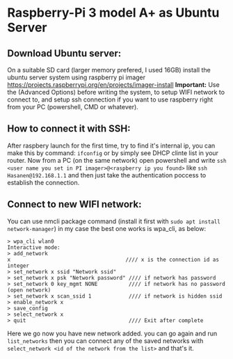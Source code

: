 # Raspberry-Pi 3 model A+ as Ubuntu Server

## Download Ubuntu server:
On a suitable SD card (larger memory prefered, I used 16GB) install the ubuntu server system using raspberry pi imager 
https://projects.raspberrypi.org/en/projects/imager-install
**Important:** Use the (Advanced Options) before writing the system, to setup WIFI network to connect to, and setup ssh connection if you want to use raspberry right from your PC (powershell, CMD or whatever).

## How to connect it with SSH:
After raspbery launch for the first time, try to find it's internal ip, you can make this by command: ```ifconfig``` or by simply see DHCP clinte list in your router.
Now from a PC (on the same network) open powershell and write ```ssh <user name you set in PI imager>@<raspberry ip you found>``` like ```ssh Hasanen@192.168.1.1``` and then just take the authentication poccess to establish the connection.

## Connect to new WIFI network:
You can use nmcli package command (install it first with ```sudo apt install network-manager```)
in my case the best one works is wpa_cli, as below:
```
> wpa_cli wlan0
Interactive mode:
> add_network
x                                     //// x is the connection id as integer
> set_network x ssid "Network ssid"
> set_network x psk "Network password" //// if network has password
> set_network 0 key_mgmt NONE          //// if network has no password (open network)
> set_network x scan_ssid 1            //// if network is hidden ssid
> enable_network x
> save_config
> select_network x
> quit                                 //// Exit after complete
```
Here we go now you have new network added.
you can go again and run ```list_networks``` then you can connect any of the saved networks with ```select_network <id of the network from the list>``` and that's it.

